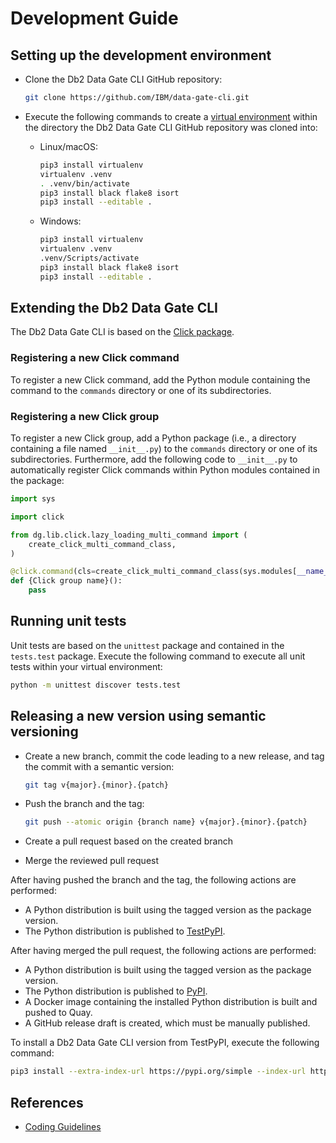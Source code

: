 # Development Guide

## Setting up the development environment

- Clone the Db2 Data Gate CLI GitHub repository:

  ```bash
  git clone https://github.com/IBM/data-gate-cli.git
  ```

- Execute the following commands to create a [virtual environment](https://virtualenv.pypa.io/en/latest/) within the directory the Db2 Data Gate CLI GitHub repository was cloned into:

  - Linux/macOS:

    ```bash
    pip3 install virtualenv
    virtualenv .venv
    . .venv/bin/activate
    pip3 install black flake8 isort
    pip3 install --editable .
    ```

  - Windows:

    ```bash
    pip3 install virtualenv
    virtualenv .venv
    .venv/Scripts/activate
    pip3 install black flake8 isort
    pip3 install --editable .
    ```

## Extending the Db2 Data Gate CLI

The Db2 Data Gate CLI is based on the [Click package](https://palletsprojects.com/p/click/).

### Registering a new Click command

To register a new Click command, add the Python module containing the command to the `commands` directory or one of its subdirectories.

### Registering a new Click group

To register a new Click group, add a Python package (i.e., a directory containing a file named `__init__.py`) to the `commands` directory or one of its subdirectories. Furthermore, add the following code to `__init__.py` to automatically register Click commands within Python modules contained in the package:

```python
import sys

import click

from dg.lib.click.lazy_loading_multi_command import (
    create_click_multi_command_class,
)

@click.command(cls=create_click_multi_command_class(sys.modules[__name__]))
def {Click group name}():
    pass
```

## Running unit tests

Unit tests are based on the `unittest` package and contained in the `tests.test` package. Execute the following command to execute all unit tests within your virtual environment:

```bash
python -m unittest discover tests.test
```

## Releasing a new version using semantic versioning

- Create a new branch, commit the code leading to a new release, and tag the commit with a semantic version:

  ```bash
  git tag v{major}.{minor}.{patch}
  ```

- Push the branch and the tag:

  ```bash
  git push --atomic origin {branch name} v{major}.{minor}.{patch}
  ```

- Create a pull request based on the created branch
- Merge the reviewed pull request

After having pushed the branch and the tag, the following actions are performed:

- A Python distribution is built using the tagged version as the package version.
- The Python distribution is published to [TestPyPI](https://test.pypi.org/).

After having merged the pull request, the following actions are performed:

- A Python distribution is built using the tagged version as the package version.
- The Python distribution is published to [PyPI](https://pypi.org/).
- A Docker image containing the installed Python distribution is built and pushed to Quay.
- A GitHub release draft is created, which must be manually published.

To install a Db2 Data Gate CLI version from TestPyPI, execute the following command:

```bash
pip3 install --extra-index-url https://pypi.org/simple --index-url https://test.pypi.org/simple/ data-gate-cli=={version}
```

## References

- [Coding Guidelines](docs/coding_guidelines.md)
